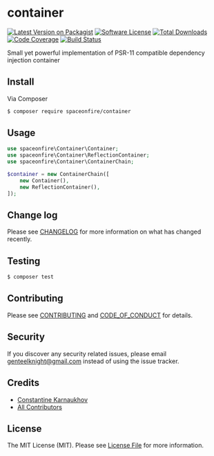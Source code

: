 # container

[![Latest Version on Packagist][ico-version]][link-packagist]
[![Software License][ico-license]](LICENSE.md)
[![Total Downloads][ico-downloads]][link-downloads]
[![Code Coverage][ico-coverage]][link-actions]
[![Build Status][ico-build-status]][link-actions]

Small yet powerful implementation of PSR-11 compatible dependency injection container

## Install

Via Composer

```bash
$ composer require spaceonfire/container
```

## Usage

```php
use spaceonfire\Container\Container;
use spaceonfire\Container\ReflectionContainer;
use spaceonfire\Container\ContainerChain;

$container = new ContainerChain([
    new Container(),
    new ReflectionContainer(),
]);
```

## Change log

Please see [CHANGELOG](CHANGELOG.md) for more information on what has changed recently.

## Testing

```bash
$ composer test
```

## Contributing

Please see [CONTRIBUTING](CONTRIBUTING.md) and [CODE_OF_CONDUCT](CODE_OF_CONDUCT.md) for details.

## Security

If you discover any security related issues, please email genteelknight@gmail.com instead of using the issue tracker.

## Credits

- [Constantine Karnaukhov][link-author]
- [All Contributors][link-contributors]

## License

The MIT License (MIT). Please see [License File](LICENSE.md) for more information.

[ico-version]: https://img.shields.io/packagist/v/spaceonfire/container.svg?style=flat-square
[ico-license]: https://img.shields.io/badge/license-MIT-brightgreen.svg?style=flat-square
[ico-downloads]: https://img.shields.io/packagist/dt/spaceonfire/container.svg?style=flat-square
[ico-coverage]: https://img.shields.io/endpoint?style=flat-square&url=https%3A%2F%2Fgist.githubusercontent.com%2Fhustlahusky%2Fd62607c1a2e4707959b0142e0ea876cd%2Fraw%2Fspaceonfire-container.json
[ico-build-status]: https://github.com/spaceonfire/container/workflows/Build%20Pipeline/badge.svg
[link-packagist]: https://packagist.org/packages/spaceonfire/container
[link-downloads]: https://packagist.org/packages/spaceonfire/container
[link-author]: https://github.com/hustlahusky
[link-contributors]: ../../contributors
[link-actions]: ../../actions
